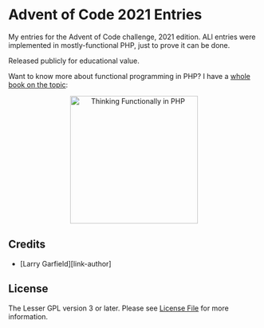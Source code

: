 # Advent of Code 2021 Entries

My entries for the Advent of Code challenge, 2021 edition.  ALl entries were implemented in mostly-functional PHP, just to prove it can be done.

Released publicly for educational value.

Want to know more about functional programming in PHP?  I have a [whole book on the topic](https://leanpub.com/thinking-functionally-in-php):

<center>
<a href="https://leanpub.com/thinking-functionally-in-php"><img width="256px" src="https://files.peakd.com/file/peakd-hive/crell/OoS8gnwV-Cover-small.png" alt="Thinking Functionally in PHP"></a>
</center>

## Credits

- [Larry Garfield][link-author]

## License

The Lesser GPL version 3 or later. Please see [License File](LICENSE.md) for more information.
